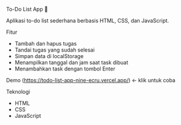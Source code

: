 To-Do List App 📝

Aplikasi to-do list sederhana berbasis HTML, CSS, dan JavaScript.

Fitur
- Tambah dan hapus tugas
- Tandai tugas yang sudah selesai
- Simpan data di localStorage
- Menampilkan tanggal dan jam saat task dibuat
- Menambahkan task dengan tombol Enter

Demo
(https://todo-list-app-nine-ecru.vercel.app/) ← klik untuk coba 

Teknologi
- HTML
- CSS
- JavaScript
